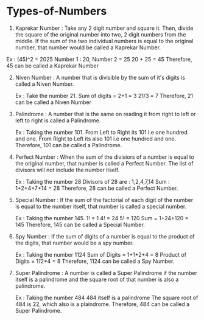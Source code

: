 # Types-of-Numbers

1) Kaprekar Number : Take any 2 digit number and square it. Then, divide the square of the original number into two, 2 digit numbers from the middle. If the sum of the two individual numbers is equal to the original number, that number would be called a Kaprekar Number.

Ex : (45)^2 = 2025
      Number 1 : 20, Number 2 = 25
      20 + 25 = 45
      Therefore, 45 can be called a Kaprekar Number

2) Niven Number : A number that is divisible by the sum of it's digits is called a Niven Number.

   Ex : Take the number 21.
   Sum of digits = 2+1 = 3
   21/3 = 7
   Therefore, 21 can be called a Niven Number


3) Palindrome : A number that is the same on reading it from right to left or left to right is called a Palindrome.

   Ex : Taking the number 101.
   From Left to Right its 101 i.e one hundred and one.
   From Right to Left its also 101 i.e one hundred and one.
   Therefore, 101 can be called a Palindrome.


4) Perfect Number : When the sum of the divisiors of a number is equal to the original number, that number is called a Perfect Number. The list of divisors will not include the number itself.

   Ex : Taking the number 28
   Divisors of 28 are : 1,2,4,7,14
   Sum : 1+2+4+7+14 = 28
   Therefore, 28 can be called a Perfect Number.

5) Special Number : If the sum of the factorial of each digit of the number is equal to the number itself, that number is called a special number.

   Ex : Taking the number 145.
   1! = 1
   4! = 24
   5! = 120
   Sum = 1+24+120 = 145
   Therefore, 145 can be called a Special Number.


6) Spy Number : If the sum of digits of a number is equal to the product of the digits, that number would be a spy number.

   Ex : Taking the number 1124
   Sum of Digits = 1+1+2+4 = 8
   Product of Digits = 1*1*2*4 = 8
   Therefore, 1124 can be called a Spy Number.


7) Super Palindrome : A number is called a Super Palindrome if the number itself is a palindrome and the square root of that number is also a palindrome.

   Ex : Taking the number 484
   484 itself is a palindrome
   The square root of 484 is 22, which also is a plaindrome.
   Therefore, 484 can be called a Super Palindrome.
   
